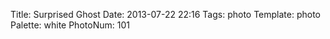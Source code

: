 Title: Surprised Ghost
Date: 2013-07-22 22:16
Tags: photo
Template: photo
Palette: white
PhotoNum: 101
